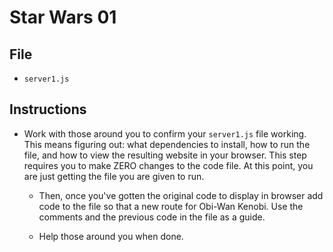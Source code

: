 # Star Wars 01

## File

* `server1.js`

## Instructions

* Work with those around you to confirm your `server1.js` file working. This means figuring out: what dependencies to install, how to run the file, and how to view the resulting website in your browser. This step requires you to make ZERO changes to the code file. At this point, you are just getting the file you are given to run.

  * Then, once you've gotten the original code to display in browser add code to the file so that a new route for Obi-Wan Kenobi. Use the comments and the previous code in the file as a guide.

  * Help those around you when done.
